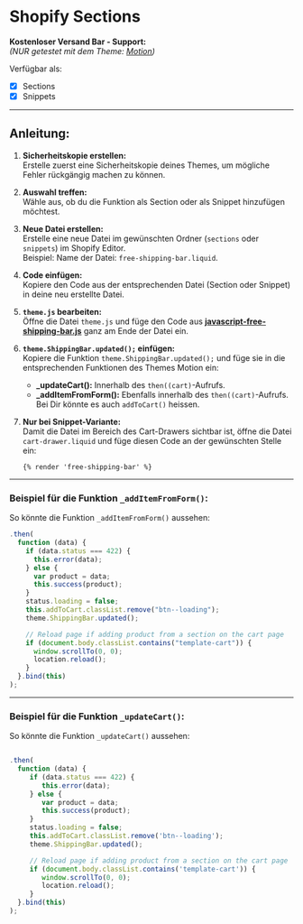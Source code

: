 # Shopify Sections

**Kostenloser Versand Bar - Support:**  
*(NUR getestet mit dem Theme: [Motion](https://themes.shopify.com/themes/motion/styles/classic))*

Verfügbar als:
- [x] Sections
- [x] Snippets

---

## **Anleitung:**

1. **Sicherheitskopie erstellen:**  
   Erstelle zuerst eine Sicherheitskopie deines Themes, um mögliche Fehler rückgängig machen zu können.

2. **Auswahl treffen:**  
   Wähle aus, ob du die Funktion als Section oder als Snippet hinzufügen möchtest.

3. **Neue Datei erstellen:**  
   Erstelle eine neue Datei im gewünschten Ordner (`sections` oder `snippets`) im Shopify Editor.  
   Beispiel: Name der Datei: `free-shipping-bar.liquid`.

4. **Code einfügen:**  
   Kopiere den Code aus der entsprechenden Datei (Section oder Snippet) in deine neu erstellte Datei.

5. **`theme.js` bearbeiten:**  
   Öffne die Datei `theme.js` und füge den Code aus **[javascript-free-shipping-bar.js](free-shipping-bar/javascript-free-shipping-bar.js)** ganz am Ende der Datei ein.

6. **`theme.ShippingBar.updated();` einfügen:**  
   Kopiere die Funktion `theme.ShippingBar.updated();` und füge sie in die entsprechenden Funktionen des Themes Motion ein:
   - **_updateCart():** Innerhalb des `then((cart)`-Aufrufs.
   - **_addItemFromForm():** Ebenfalls innerhalb des `then((cart)`-Aufrufs. Bei Dir könnte es auch `addToCart()` heissen.

7. **Nur bei Snippet-Variante:**  
   Damit die Datei im Bereich des Cart-Drawers sichtbar ist, öffne die Datei `cart-drawer.liquid` und füge diesen Code an der gewünschten Stelle ein:
   ```liquid
   {% render 'free-shipping-bar' %}
   ```

---

### Beispiel für die Funktion `_addItemFromForm()`:
So könnte die Funktion `_addItemFromForm()` aussehen:

```javascript
.then(
  function (data) {
    if (data.status === 422) {
      this.error(data);
    } else {
      var product = data;
      this.success(product);
    }
    status.loading = false;
    this.addToCart.classList.remove("btn--loading");
    theme.ShippingBar.updated();

    // Reload page if adding product from a section on the cart page
    if (document.body.classList.contains("template-cart")) {
      window.scrollTo(0, 0);
      location.reload();
    }
  }.bind(this)
);
```
---

### Beispiel für die Funktion `_updateCart()`:
So könnte die Funktion `_updateCart()` aussehen:

```javascript

.then(
  function (data) {
     if (data.status === 422) {
        this.error(data);
     } else {
        var product = data;
        this.success(product);
     }
     status.loading = false;
     this.addToCart.classList.remove('btn--loading');
     theme.ShippingBar.updated();

     // Reload page if adding product from a section on the cart page
     if (document.body.classList.contains('template-cart')) {
        window.scrollTo(0, 0);
        location.reload();
     }
  }.bind(this)
);
```